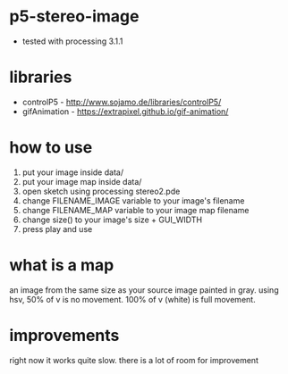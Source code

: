 # p5-stereo-image
* tested with processing 3.1.1

# libraries
* controlP5 - http://www.sojamo.de/libraries/controlP5/
* gifAnimation - https://extrapixel.github.io/gif-animation/

# how to use
1. put your image inside data/
2. put your image map inside data/
3. open sketch using processing stereo2.pde
4. change FILENAME_IMAGE variable to your image's filename
5. change FILENAME_MAP variable to your image map filename 
6. change size() to your image's size + GUI_WIDTH
7. press play and use

# what is a map
an image from the same size as your source image painted in gray. using hsv, 50% of v is no movement. 100% of v (white) is full movement.

# improvements
right now it works quite slow. there is a lot of room for improvement
